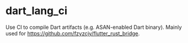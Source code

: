 # dart_lang_ci
Use CI to compile Dart artifacts (e.g. ASAN-enabled Dart binary).
Mainly used for https://github.com/fzyzcjy/flutter_rust_bridge.
